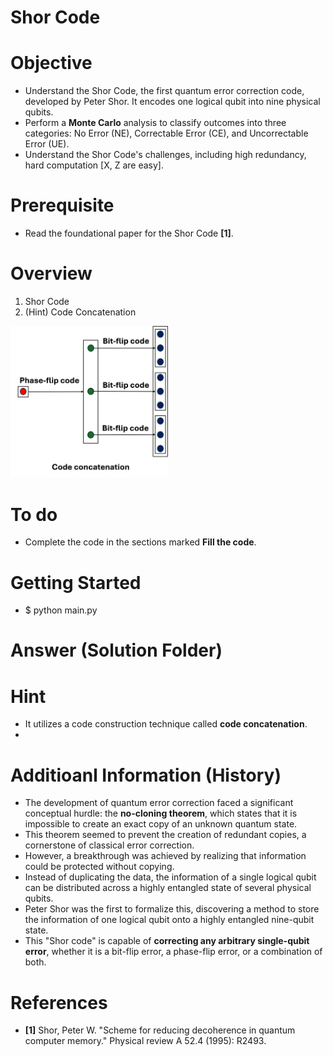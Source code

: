 # Shor Code

# Objective
- Understand the Shor Code, the first quantum error correction code, developed by Peter Shor. It encodes one logical qubit into nine physical qubits.
- Perform a **Monte Carlo** analysis to classify outcomes into three categories: No Error (NE), Correctable Error (CE), and Uncorrectable Error (UE).
- Understand the Shor Code's challenges, including high redundancy, hard computation [X, Z are easy].

# Prerequisite
- Read the foundational paper for the Shor Code **[1]**.

# Overview
1) Shor Code
2) (Hint) Code Concatenation
<img src="images/Code_Concatenation.png" alt="Code_Concatenation" width="50%">

# To do
- Complete the code in the sections marked **Fill the code**.

# Getting Started
- $ python main.py

# Answer (Solution Folder)

# Hint
- It utilizes a code construction technique called **code concatenation**.
- 

# Additioanl Information (History)
- The development of quantum error correction faced a significant conceptual hurdle: the **no-cloning theorem**, which states that it is impossible to create an exact copy of an unknown quantum state.
- This theorem seemed to prevent the creation of redundant copies, a cornerstone of classical error correction.
- However, a breakthrough was achieved by realizing that information could be protected without copying.
- Instead of duplicating the data, the information of a single logical qubit can be distributed across a highly entangled state of several physical qubits.
- Peter Shor was the first to formalize this, discovering a method to store the information of one logical qubit onto a highly entangled nine-qubit state.
- This "Shor code" is capable of **correcting any arbitrary single-qubit error**, whether it is a bit-flip error, a phase-flip error, or a combination of both.

# References
- **[1]** Shor, Peter W. "Scheme for reducing decoherence in quantum computer memory." Physical review A 52.4 (1995): R2493.
